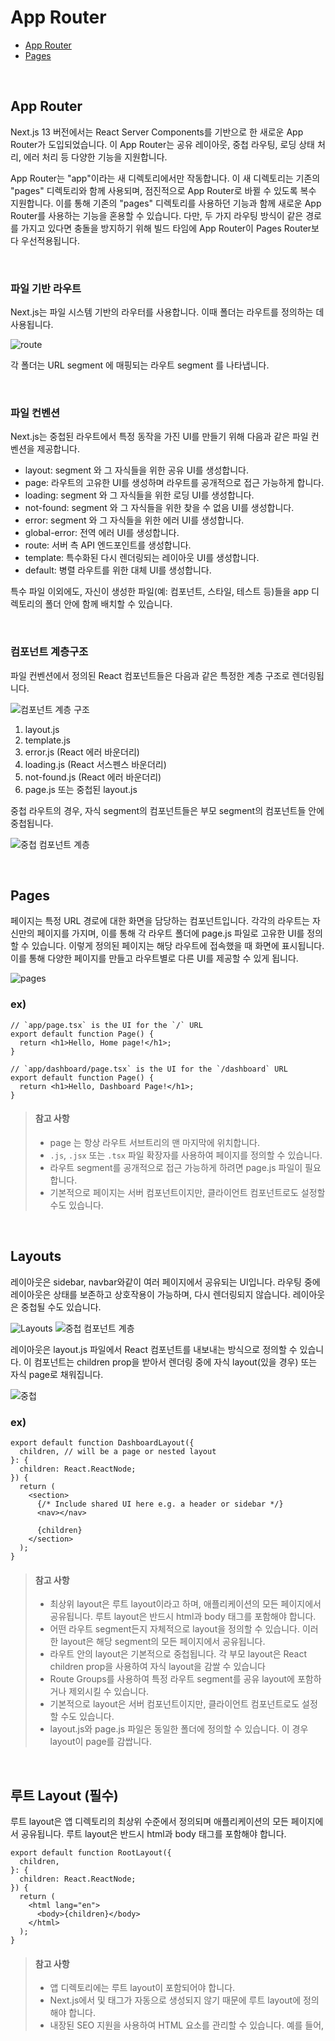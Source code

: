 # App Router

- [App Router](#app-router-1)
- [Pages](#pages)

<br>

## App Router

Next.js 13 버전에서는 React Server Components를 기반으로 한 새로운 App Router가 도입되었습니다. 이 App Router는 공유 레이아웃, 중첩 라우팅, 로딩 상태 처리, 에러 처리 등 다양한 기능을 지원합니다.

App Router는 "app"이라는 새 디렉토리에서만 작동합니다. 이 새 디렉토리는 기존의 "pages" 디렉토리와 함께 사용되며, 점진적으로 App Router로 바뀔 수 있도록 복수 지원합니다. 이를 통해 기존의 "pages" 디렉토리를 사용하던 기능과 함께 새로운 App Router를 사용하는 기능을 혼용할 수 있습니다. 다만, 두 가지 라우팅 방식이 같은 경로를 가지고 있다면 충돌을 방지하기 위해 빌드 타임에 App Router이 Pages Router보다 우선적용됩니다.

<br>

### 파일 기반 라우트

Next.js는 파일 시스템 기반의 라우터를 사용합니다. 이때 폴더는 라우트를 정의하는 데 사용됩니다.

![route](https://nextjs.org/_next/image?url=%2Fdocs%2Flight%2Froute-segments-to-path-segments.png&w=1920&q=75&dpl=dpl_3guogY6YECQnnD8P1bp8UJe7CDCH)

각 폴더는 URL segment 에 매핑되는 라우트 segment 를 나타냅니다.

<br>

### 파일 컨벤션

Next.js는 중첩된 라우트에서 특정 동작을 가진 UI를 만들기 위해 다음과 같은 파일 컨벤션을 제공합니다.

- layout: segment 와 그 자식들을 위한 공유 UI를 생성합니다.
- page: 라우트의 고유한 UI를 생성하며 라우트를 공개적으로 접근 가능하게 합니다.
- loading: segment 와 그 자식들을 위한 로딩 UI를 생성합니다.
- not-found: segment 와 그 자식들을 위한 찾을 수 없음 UI를 생성합니다.
- error: segment 와 그 자식들을 위한 에러 UI를 생성합니다.
- global-error: 전역 에러 UI를 생성합니다.
- route: 서버 측 API 엔드포인트를 생성합니다.
- template: 특수화된 다시 렌더링되는 레이아웃 UI를 생성합니다.
- default: 병렬 라우트를 위한 대체 UI를 생성합니다.

특수 파일 이외에도, 자신이 생성한 파일(예: 컴포넌트, 스타일, 테스트 등)들을 app 디렉토리의 폴더 안에 함께 배치할 수 있습니다.

<br>

### 컴포넌트 계층구조

파일 컨벤션에서 정의된 React 컴포넌트들은 다음과 같은 특정한 계층 구조로 렌더링됩니다.

![컴포넌트 계층 구조](https://nextjs.org/_next/image?url=%2Fdocs%2Flight%2Ffile-conventions-component-hierarchy.png&w=1920&q=75&dpl=dpl_Ev1SSnkTzSfmJGJRmYbn4JZhjkvm)

1. layout.js
2. template.js
3. error.js (React 에러 바운더리)
4. loading.js (React 서스펜스 바운더리)
5. not-found.js (React 에러 바운더리)
6. page.js 또는 중첩된 layout.js

중첩 라우트의 경우, 자식 segment의 컴포넌트들은 부모 segment의 컴포넌트들 안에 중첩됩니다.

![중첩 컴포넌트 계층](https://nextjs.org/_next/image?url=%2Fdocs%2Flight%2Fnested-file-conventions-component-hierarchy.png&w=1920&q=75&dpl=dpl_Ev1SSnkTzSfmJGJRmYbn4JZhjkvm)

<br>

## Pages

페이지는 특정 URL 경로에 대한 화면을 담당하는 컴포넌트입니다. 각각의 라우트는 자신만의 페이지를 가지며, 이를 통해 각 라우트 폴더에 page.js 파일로 고유한 UI를 정의할 수 있습니다. 이렇게 정의된 페이지는 해당 라우트에 접속했을 때 화면에 표시됩니다. 이를 통해 다양한 페이지를 만들고 라우트별로 다른 UI를 제공할 수 있게 됩니다.

![pages](https://nextjs.org/_next/image?url=%2Fdocs%2Flight%2Fpage-special-file.png&w=1920&q=75&dpl=dpl_BfrsMtEkFNtWCS4n2Nhqya4WuovP)

### ex)

```tsx
// `app/page.tsx` is the UI for the `/` URL
export default function Page() {
  return <h1>Hello, Home page!</h1>;
}
```

```tsx
// `app/dashboard/page.tsx` is the UI for the `/dashboard` URL
export default function Page() {
  return <h1>Hello, Dashboard Page!</h1>;
}
```

> #### 참고 사항
>
> - page 는 항상 라우트 서브트리의 맨 마지막에 위치합니다.
> - `.js`, `.jsx` 또는 `.tsx` 파일 확장자를 사용하여 페이지를 정의할 수 있습니다.
> - 라우트 segment를 공개적으로 접근 가능하게 하려면 page.js 파일이 필요합니다.
> - 기본적으로 페이지는 서버 컴포넌트이지만, 클라이언트 컴포넌트로도 설정할 수도 있습니다.

<br>

## Layouts

레이아웃은 sidebar, navbar와같이 여러 페이지에서 공유되는 UI입니다. 라우팅 중에 레이아웃은 상태를 보존하고 상호작용이 가능하며, 다시 렌더링되지 않습니다. 레이아웃은 중첩될 수도 있습니다.

![Layouts](https://nextjs.org/_next/image?url=%2Fdocs%2Flight%2Flayout-special-file.png&w=1920&q=75&dpl=dpl_BfrsMtEkFNtWCS4n2Nhqya4WuovP)
![중첩 컴포넌트 계층](https://nextjs.org/_next/image?url=%2Fdocs%2Flight%2Fnested-file-conventions-component-hierarchy.png&w=1920&q=75&dpl=dpl_Ev1SSnkTzSfmJGJRmYbn4JZhjkvm)

레이아웃은 layout.js 파일에서 React 컴포넌트를 내보내는 방식으로 정의할 수 있습니다. 이 컴포넌트는 children prop을 받아서 렌더링 중에 자식 layout(있을 경우) 또는 자식 page로 채워집니다.

![중첩](https://nextjs.org/_next/image?url=%2Fdocs%2Flight%2Fnested-layouts-ui.png&w=1920&q=75&dpl=dpl_7rjDJs5gNWrZ6yx12qkY2XTnnxuc)

### ex)

```tsx
export default function DashboardLayout({
  children, // will be a page or nested layout
}: {
  children: React.ReactNode;
}) {
  return (
    <section>
      {/* Include shared UI here e.g. a header or sidebar */}
      <nav></nav>

      {children}
    </section>
  );
}
```

> #### 참고 사항
>
> - 최상위 layout은 루트 layout이라고 하며, 애플리케이션의 모든 페이지에서 공유됩니다. 루트 layout은 반드시 html과 body 태그를 포함해야 합니다.
> - 어떤 라우트 segment든지 자체적으로 layout을 정의할 수 있습니다. 이러한 layout은 해당 segment의 모든 페이지에서 공유됩니다.
> - 라우트 안의 layout은 기본적으로 중첩됩니다. 각 부모 layout은 React children prop을 사용하여 자식 layout을 감쌀 수 있습니다
> - Route Groups를 사용하여 특정 라우트 segment를 공유 layout에 포함하거나 제외시킬 수 있습니다.
> - 기본적으로 layout은 서버 컴포넌트이지만, 클라이언트 컴포넌트로도 설정할 수도 있습니다.
> - layout.js와 page.js 파일은 동일한 폴더에 정의할 수 있습니다. 이 경우 layout이 page를 감쌉니다.

<br>

## 루트 Layout (필수)

루트 layout은 앱 디렉토리의 최상위 수준에서 정의되며 애플리케이션의 모든 페이지에서 공유됩니다. 루트 layout은 반드시 html과 body 태그를 포함해야 합니다.

```tsx
export default function RootLayout({
  children,
}: {
  children: React.ReactNode;
}) {
  return (
    <html lang="en">
      <body>{children}</body>
    </html>
  );
}
```

> #### 참고 사항
>
> - 앱 디렉토리에는 루트 layout이 포함되어야 합니다.
> - Next.js에서 <html> 및 <body> 태그가 자동으로 생성되지 않기 때문에 루트 layout에 정의해야 합니다.
> - 내장된 SEO 지원을 사용하여 <head> HTML 요소를 관리할 수 있습니다. 예를 들어, <title> 요소를 관리할 수 있습니다.

## Templates

## 라우트 그룹

## 동적 라우트
